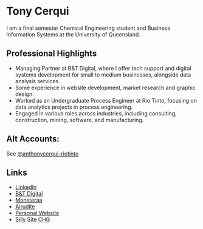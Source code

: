 # Tony Cerqui

I am a final semester Chemical Engineering student and Business Information Systems at the University of Queensland.

## Professional Highlights
- Managing Partner at B&T Digital, where I offer tech support and digital systems development for small to medium businesses, alongside data analysis services.
- Some experience in website development, market research and graphic design.
- Worked as an Undergraduate Process Engineer at Rio Tinto, focusing on data analytics projects in process engineering.
- Engaged in various roles across industries, including consulting, construction, mining, software, and manufacturing.

## Alt Accounts:
See [@anthonycerqui-riotinto](https://github.com/anthonycerqui-riotinto)

## Links
- [LinkedIn](https://www.linkedin.com/in/anthonycerqui/)
- [B&T Digital](https://www.btdigital.com.au)
- [Monsteraa](https://www.monsteraa.com)
- [Airudite](https://airudite.btdigital.com.au)
- [Personal Website](https://tony-cerqui.webnode.page)
- [Silly Site CHG](https/www.chg.monsteraa.com)


<!--
**littletuna4/littletuna4** is a ✨ _special_ ✨ repository because its `README.md` (this file) appears on your GitHub profile.

Here are some ideas to get you started:

- 🔭 I’m currently working on ...
- 🌱 I’m currently learning ...
- 👯 I’m looking to collaborate on ...
- 🤔 I’m looking for help with ...
- 💬 Ask me about ...
- 📫 How to reach me: ...
- 😄 Pronouns: ...
- ⚡ Fun fact: ...
-->
